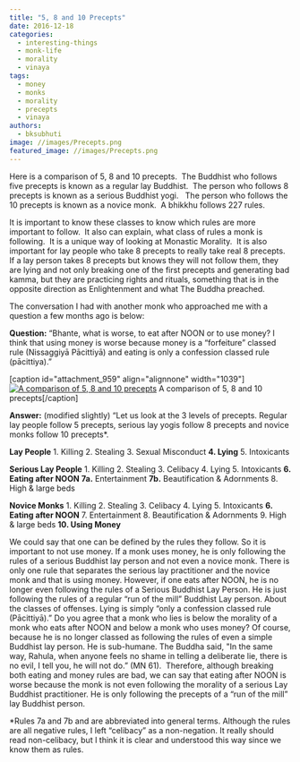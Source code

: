 ```yaml
---
title: "5, 8 and 10 Precepts"
date: 2016-12-18
categories: 
  - interesting-things
  - monk-life
  - morality
  - vinaya
tags: 
  - money
  - monks
  - morality
  - precepts
  - vinaya
authors: 
  - bksubhuti
image: //images/Precepts.png
featured_image: //images/Precepts.png
---
```


Here is a comparison of 5, 8 and 10 precepts.  The Buddhist who follows five precepts is known as a regular lay Buddhist.  The person who follows 8 precepts is known as a serious Buddhist yogi.   The person who follows the 10 precepts is known as a novice monk.  A bhikkhu follows 227 rules.

It is important to know these classes to know which rules are more important to follow.  It also can explain, what class of rules a monk is following.  It is a unique way of looking at Monastic Morality.  It is also important for lay people who take 8 precepts to really take real 8 precepts. If a lay person takes 8 precepts but knows they will not follow them, they are lying and not only breaking one of the first precepts and generating bad kamma, but they are practicing rights and rituals, something that is in the opposite direction as Enlightenment and what The Buddha preached.

The conversation I had with another monk who approached me with a question a few months ago is below:

**Question:** “Bhante, what is worse, to eat after NOON or to use money? I think that using money is worse because money is a “forfeiture” classed rule (Nissaggiyā Pācittiyā) and eating is only a confession classed rule (pācittiya).”

\[caption id="attachment\_959" align="alignnone" width="1039"\][![A comparison of 5, 8 and 10 precepts](assets/images/Precepts.png)](https://subhuti.withmetta.net/wp-content/uploads/2016/12/Precepts.png) A comparison of 5, 8 and 10 precepts\[/caption\]

**Answer:** (modified slightly) “Let us look at the 3 levels of precepts. Regular lay people follow 5 precepts, serious lay yogis follow 8 precepts and novice monks follow 10 precepts\*.

**Lay People** 1. Killing 2. Stealing 3. Sexual Misconduct **4\. Lying** 5. Intoxicants

**Serious Lay People** 1. Killing 2. Stealing 3. Celibacy 4. Lying 5. Intoxicants **6\. Eating after NOON** **7a.** Entertainment **7b.** Beautification & Adornments 8. High & large beds

**Novice Monks** 1. Killing 2. Stealing 3. Celibacy 4. Lying 5. Intoxicants **6\. Eating after NOON** 7. Entertainment 8. Beautification & Adornments 9. High & large beds **10\. Using Money**

We could say that one can be defined by the rules they follow. So it is important to not use money. If a monk uses money, he is only following the rules of a serious Buddhist lay person and not even a novice monk. There is only one rule that separates the serious lay practitioner and the novice monk and that is using money. However, if one eats after NOON, he is no longer even following the rules of a Serious Buddhist Lay Person. He is just following the rules of a regular “run of the mill” Buddhist Lay person. About the classes of offenses. Lying is simply “only a confession classed rule (Pācittiyā).” Do you agree that a monk who lies is below the morality of a monk who eats after NOON and below a monk who uses money? Of course, because he is no longer classed as following the rules of even a simple Buddhist lay person. He is sub-humane. The Buddha said, "In the same way, Rahula, when anyone feels no shame in telling a deliberate lie, there is no evil, I tell you, he will not do.” (MN 61).  Therefore, although breaking both eating and money rules are bad, we can say that eating after NOON is worse because the monk is not even following the morality of a serious Lay Buddhist practitioner. He is only following the precepts of a “run of the mill” lay Buddhist person.

\*Rules 7a and 7b and are abbreviated into general terms. Although the rules are all negative rules, I left “celibacy” as a non-negation. It really should read non-celibacy, but I think it is clear and understood this way since we know them as rules.